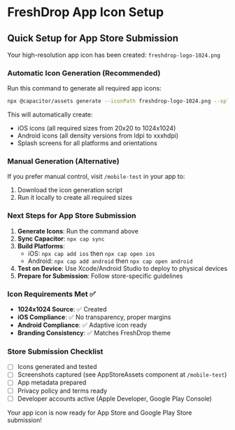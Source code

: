 # FreshDrop App Icon Setup

## Quick Setup for App Store Submission

Your high-resolution app icon has been created: `freshdrop-logo-1024.png`

### Automatic Icon Generation (Recommended)

Run this command to generate all required app icons:

```bash
npx @capacitor/assets generate --iconPath freshdrop-logo-1024.png --splashPath freshdrop-logo-1024.png
```

This will automatically create:
- iOS icons (all required sizes from 20x20 to 1024x1024)
- Android icons (all density versions from ldpi to xxxhdpi)
- Splash screens for all platforms and orientations

### Manual Generation (Alternative)

If you prefer manual control, visit `/mobile-test` in your app to:
1. Download the icon generation script
2. Run it locally to create all required sizes

### Next Steps for App Store Submission

1. **Generate Icons**: Run the command above
2. **Sync Capacitor**: `npx cap sync`
3. **Build Platforms**: 
   - iOS: `npx cap add ios` then `npx cap open ios`
   - Android: `npx cap add android` then `npx cap open android`
4. **Test on Device**: Use Xcode/Android Studio to deploy to physical devices
5. **Prepare for Submission**: Follow store-specific guidelines

### Icon Requirements Met ✅

- **1024x1024 Source**: ✅ Created
- **iOS Compliance**: ✅ No transparency, proper margins
- **Android Compliance**: ✅ Adaptive icon ready
- **Branding Consistency**: ✅ Matches FreshDrop theme

### Store Submission Checklist

- [ ] Icons generated and tested
- [ ] Screenshots captured (see AppStoreAssets component at `/mobile-test`)
- [ ] App metadata prepared
- [ ] Privacy policy and terms ready
- [ ] Developer accounts active (Apple Developer, Google Play Console)

Your app icon is now ready for App Store and Google Play Store submission!